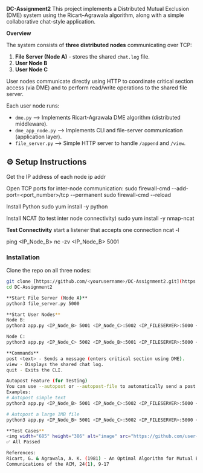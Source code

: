 **DC-Assignment2**
This project implements a Distributed Mutual Exclusion (DME) system using the Ricart–Agrawala algorithm, along with a simple collaborative chat-style application.

**Overview**

The system consists of **three distributed nodes** communicating over TCP:
1. **File Server (Node A)** - stores the shared `chat.log` file.
2. **User Node B**
3. **User Node C**

User nodes communicate directly using HTTP to coordinate critical section access (via DME) and to perform read/write operations to the shared file server.

Each user node runs:
- `dme.py` --> Implements Ricart-Agrawala DME algorithm (distributed middleware).  
- `dme_app_node.py` --> Implements CLI and file-server communication (application layer).  
- `file_server.py` --> Simple HTTP server to handle `/append` and `/view`.

## ⚙️ Setup Instructions

Get the IP address of each node
ip addr

Open TCP ports for inter-node communication:
sudo firewall-cmd --add-port=<port_number>/tcp --permanent
sudo firewall-cmd --reload

Install Python
sudo yum install -y python

Install NCAT (to test inter node connectivity)
sudo yum install -y nmap-ncat

**Test Connectivity**
start a listener that accepts one connection
ncat -l <pott-number>

ping <IP_Node_B>
nc -zv <IP_Node_B> 5001

### Installation

Clone the repo on all three nodes:
```bash
git clone [https://github.com/<yourusername>/DC-Assignment2.git](https://github.com/Shankar-Vaithilingam/DC-Assignment2.git)
cd DC-Assignment2

**Start File Server (Node A)**
python3 file_server.py 5000

**Start User Nodes**
Node B:
python3 app.py <IP_Node_B> 5001 <IP_Node_C>:5002 <IP_FILESERVER>:5000 <IP_FILESERVER>:5000

Node C:
python3 app.py <IP_Node_C> 5002 <IP_Node_B>:5001 <IP_FILESERVER>:5000 <IP_FILESERVER>:5000

**Commands**
post <text> - Sends a message (enters critical section using DME).
view - Displays the shared chat log.
quit - Exits the CLI.

Autopost Feature (for Testing)
You can use --autopost or --autopost-file to automatically send a post after a short delay - useful for concurrency tests.
Examples:
# Autopost simple text
python3 app.py <IP_Node_B> 5001 <IP_Node_C>:5002 <IP_FILESERVER>:5000 <IP_FILESERVER>:5000 --autopost "Hello_from_B" --delay 3

# Autopost a large 1MB file
python3 app.py <IP_Node_B> 5001 <IP_Node_C>:5002 <IP_FILESERVER>:5000 <IP_FILESERVER>:5000 --autopost-file large_text.txt --delay 3

**Test Cases**
<img width="685" height="386" alt="image" src="https://github.com/user-attachments/assets/74c04a64-891e-4ac2-adf1-2522c14001cc" />
✅ All Passed

References:
Ricart, G. & Agrawala, A. K. (1981) - An Optimal Algorithm for Mutual Exclusion in Computer Networks.
Communications of the ACM, 24(1), 9-17

